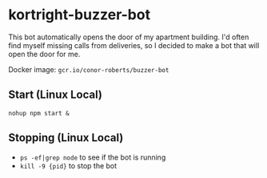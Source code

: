 # kortright-buzzer-bot

This bot automatically opens the door of my apartment building. I'd often find myself missing calls from deliveries, so I decided to make a bot that will open the door for me.

Docker image: `gcr.io/conor-roberts/buzzer-bot`

## Start (Linux Local)

`nohup npm start &`

## Stopping (Linux Local)

- `ps -ef|grep node` to see if the bot is running
- `kill -9 {pid}` to stop the bot
